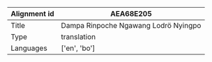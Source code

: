 |Alignment id | AEA68E205
| --- | --- 
|Title | Dampa Rinpoche Ngawang Lodrö Nyingpo 
|Type | translation
|Languages | ['en', 'bo']